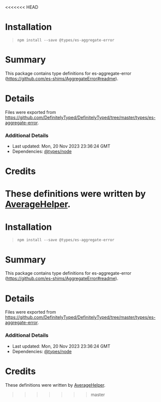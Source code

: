 <<<<<<< HEAD
# Installation
> `npm install --save @types/es-aggregate-error`

# Summary
This package contains type definitions for es-aggregate-error (https://github.com/es-shims/AggregateError#readme).

# Details
Files were exported from https://github.com/DefinitelyTyped/DefinitelyTyped/tree/master/types/es-aggregate-error.

### Additional Details
 * Last updated: Mon, 20 Nov 2023 23:36:24 GMT
 * Dependencies: [@types/node](https://npmjs.com/package/@types/node)

# Credits
These definitions were written by [AverageHelper](https://github.com/AverageHelper).
=======
# Installation
> `npm install --save @types/es-aggregate-error`

# Summary
This package contains type definitions for es-aggregate-error (https://github.com/es-shims/AggregateError#readme).

# Details
Files were exported from https://github.com/DefinitelyTyped/DefinitelyTyped/tree/master/types/es-aggregate-error.

### Additional Details
 * Last updated: Mon, 20 Nov 2023 23:36:24 GMT
 * Dependencies: [@types/node](https://npmjs.com/package/@types/node)

# Credits
These definitions were written by [AverageHelper](https://github.com/AverageHelper).
>>>>>>> master

